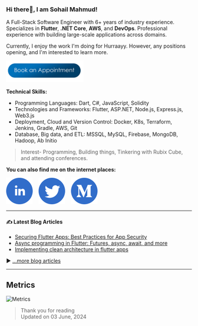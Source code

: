 ### Hi there👋, I am Sohail Mahmud!

A Full-Stack Software Engineer with 6+ years of industry experience. Specializes in **Flutter**, **.NET Core**, **AWS**, and **DevOps**. Professional experience with building large-scale applications across domains.

Currently, I enjoy the work I'm doing for Hurraayy. However, any positions opening, and I'm interested to learn more.

[<img width="210px" src="./assets/appointment.png" alt="Book an Appointment">](https://calendly.com/sohailmahmuud)

**Technical Skills:**
- Programming Languages: Dart, C#, JavaScript, Solidity
- Technologies and Frameworks: Flutter, ASP.NET, Node.js, Express.js, Web3.js
- Deployment, Cloud and Version Control: Docker, K8s, Terraform, Jenkins, Gradle, AWS, Git
- Database, Big data, and ETL: MSSQL, MySQL, Firebase, MongoDB, Hadoop, Ab Initio

> Interest- Programming, Building things, Tinkering with Rubix Cube, and attending conferences.

**You can also find me on the internet places:**

[![LinkedIn](assets/linkedin.svg)](https://www.linkedin.com/in/sohailmahmud/)&nbsp;&nbsp;&nbsp;&nbsp;[![Twitter](assets/twitter.svg)](https://twitter.com/sohailmahmuud)&nbsp;&nbsp;&nbsp;&nbsp;[![Medium](assets/medium.svg)](https://medium.com/@sohailmahmud)&nbsp;&nbsp;&nbsp;&nbsp;
<!-- [![StackOverflow](assets/stackoverflow.svg)](https://stackoverflow.com/users/13858780/sohail?tab=profile)&nbsp;&nbsp;&nbsp;&nbsp;-->

---

#### ✍️ Latest Blog Articles

<!-- BLOG-POST-LIST:START -->
- [Securing Flutter Apps: Best Practices for App Security](https://sohailmahmud.medium.com/securing-flutter-apps-best-practices-for-app-security-919596dd0db0)
- [Async programming in Flutter: Futures, async, await, and more](https://sohailmahmud.medium.com/async-programming-in-flutter-futures-async-await-and-more-b724ebb37886)
- [Implementing clean architecture in flutter apps](https://medium.com/@santhosh-adiga-u/implementing-clean-architecture-in-flutter-apps-5c8e37253841)
<!-- BLOG-POST-LIST:END -->

▶ [...more blog articles](https://sohailmahmud.medium.com)

---

## Metrics

![Metrics](https://metrics.lecoq.io/sohailmahmud?template=classic&followup=1&config.timezone=Asia%2FDhaka)

> Thank you for reading <br>
> Updated on 03 June, 2024
